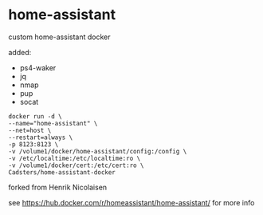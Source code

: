 # home-assistant
custom home-assistant docker

added:
- ps4-waker
- jq
- nmap
- pup
- socat

```
docker run -d \
--name="home-assistant" \
--net=host \
--restart=always \
-p 8123:8123 \
-v /volume1/docker/home-assistant/config:/config \
-v /etc/localtime:/etc/localtime:ro \
-v /volume1/docker/cert:/etc/cert:ro \
Cadsters/home-assistant-docker
```
forked from Henrik Nicolaisen

see https://hub.docker.com/r/homeassistant/home-assistant/ for more info
